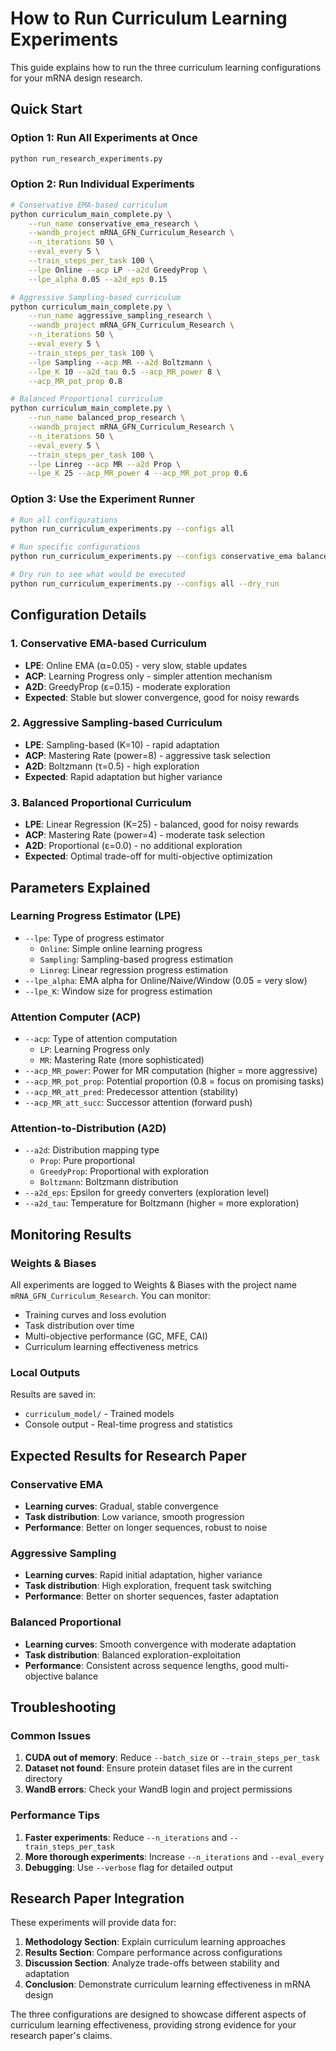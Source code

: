 # How to Run Curriculum Learning Experiments

This guide explains how to run the three curriculum learning configurations for your mRNA design research.

## Quick Start

### Option 1: Run All Experiments at Once
```bash
python run_research_experiments.py
```

### Option 2: Run Individual Experiments
```bash
# Conservative EMA-based curriculum
python curriculum_main_complete.py \
    --run_name conservative_ema_research \
    --wandb_project mRNA_GFN_Curriculum_Research \
    --n_iterations 50 \
    --eval_every 5 \
    --train_steps_per_task 100 \
    --lpe Online --acp LP --a2d GreedyProp \
    --lpe_alpha 0.05 --a2d_eps 0.15

# Aggressive Sampling-based curriculum
python curriculum_main_complete.py \
    --run_name aggressive_sampling_research \
    --wandb_project mRNA_GFN_Curriculum_Research \
    --n_iterations 50 \
    --eval_every 5 \
    --train_steps_per_task 100 \
    --lpe Sampling --acp MR --a2d Boltzmann \
    --lpe_K 10 --a2d_tau 0.5 --acp_MR_power 8 \
    --acp_MR_pot_prop 0.8

# Balanced Proportional curriculum
python curriculum_main_complete.py \
    --run_name balanced_prop_research \
    --wandb_project mRNA_GFN_Curriculum_Research \
    --n_iterations 50 \
    --eval_every 5 \
    --train_steps_per_task 100 \
    --lpe Linreg --acp MR --a2d Prop \
    --lpe_K 25 --acp_MR_power 4 --acp_MR_pot_prop 0.6
```

### Option 3: Use the Experiment Runner
```bash
# Run all configurations
python run_curriculum_experiments.py --configs all

# Run specific configurations
python run_curriculum_experiments.py --configs conservative_ema balanced_prop

# Dry run to see what would be executed
python run_curriculum_experiments.py --configs all --dry_run
```

## Configuration Details

### 1. Conservative EMA-based Curriculum
- **LPE**: Online EMA (α=0.05) - very slow, stable updates
- **ACP**: Learning Progress only - simpler attention mechanism
- **A2D**: GreedyProp (ε=0.15) - moderate exploration
- **Expected**: Stable but slower convergence, good for noisy rewards

### 2. Aggressive Sampling-based Curriculum
- **LPE**: Sampling-based (K=10) - rapid adaptation
- **ACP**: Mastering Rate (power=8) - aggressive task selection
- **A2D**: Boltzmann (τ=0.5) - high exploration
- **Expected**: Rapid adaptation but higher variance

### 3. Balanced Proportional Curriculum
- **LPE**: Linear Regression (K=25) - balanced, good for noisy rewards
- **ACP**: Mastering Rate (power=4) - moderate task selection
- **A2D**: Proportional (ε=0.0) - no additional exploration
- **Expected**: Optimal trade-off for multi-objective optimization

## Parameters Explained

### Learning Progress Estimator (LPE)
- `--lpe`: Type of progress estimator
  - `Online`: Simple online learning progress
  - `Sampling`: Sampling-based progress estimation
  - `Linreg`: Linear regression progress estimation
- `--lpe_alpha`: EMA alpha for Online/Naive/Window (0.05 = very slow)
- `--lpe_K`: Window size for progress estimation

### Attention Computer (ACP)
- `--acp`: Type of attention computation
  - `LP`: Learning Progress only
  - `MR`: Mastering Rate (more sophisticated)
- `--acp_MR_power`: Power for MR computation (higher = more aggressive)
- `--acp_MR_pot_prop`: Potential proportion (0.8 = focus on promising tasks)
- `--acp_MR_att_pred`: Predecessor attention (stability)
- `--acp_MR_att_succ`: Successor attention (forward push)

### Attention-to-Distribution (A2D)
- `--a2d`: Distribution mapping type
  - `Prop`: Pure proportional
  - `GreedyProp`: Proportional with exploration
  - `Boltzmann`: Boltzmann distribution
- `--a2d_eps`: Epsilon for greedy converters (exploration level)
- `--a2d_tau`: Temperature for Boltzmann (higher = more exploration)

## Monitoring Results

### Weights & Biases
All experiments are logged to Weights & Biases with the project name `mRNA_GFN_Curriculum_Research`. You can monitor:

- Training curves and loss evolution
- Task distribution over time
- Multi-objective performance (GC, MFE, CAI)
- Curriculum learning effectiveness metrics

### Local Outputs
Results are saved in:
- `curriculum_model/` - Trained models
- Console output - Real-time progress and statistics

## Expected Results for Research Paper

### Conservative EMA
- **Learning curves**: Gradual, stable convergence
- **Task distribution**: Low variance, smooth progression
- **Performance**: Better on longer sequences, robust to noise

### Aggressive Sampling
- **Learning curves**: Rapid initial adaptation, higher variance
- **Task distribution**: High exploration, frequent task switching
- **Performance**: Better on shorter sequences, faster adaptation

### Balanced Proportional
- **Learning curves**: Smooth convergence with moderate adaptation
- **Task distribution**: Balanced exploration-exploitation
- **Performance**: Consistent across sequence lengths, good multi-objective balance

## Troubleshooting

### Common Issues
1. **CUDA out of memory**: Reduce `--batch_size` or `--train_steps_per_task`
2. **Dataset not found**: Ensure protein dataset files are in the current directory
3. **WandB errors**: Check your WandB login and project permissions

### Performance Tips
1. **Faster experiments**: Reduce `--n_iterations` and `--train_steps_per_task`
2. **More thorough experiments**: Increase `--n_iterations` and `--eval_every`
3. **Debugging**: Use `--verbose` flag for detailed output

## Research Paper Integration

These experiments will provide data for:

1. **Methodology Section**: Explain curriculum learning approaches
2. **Results Section**: Compare performance across configurations
3. **Discussion Section**: Analyze trade-offs between stability and adaptation
4. **Conclusion**: Demonstrate curriculum learning effectiveness in mRNA design

The three configurations are designed to showcase different aspects of curriculum learning effectiveness, providing strong evidence for your research paper's claims.
